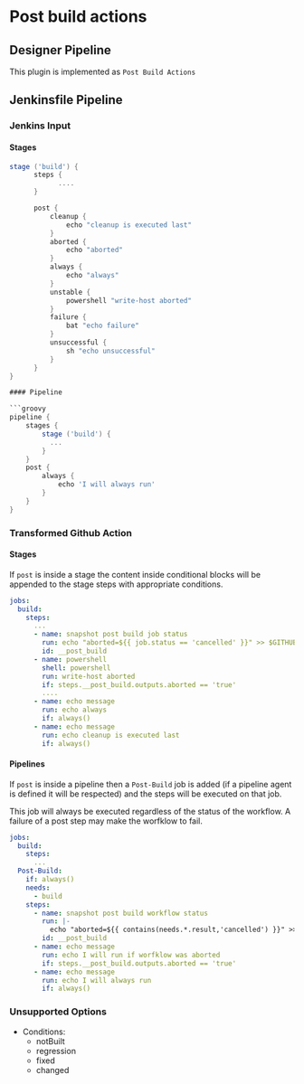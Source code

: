 # Post build actions

## Designer Pipeline

This plugin is implemented as `Post Build Actions`

## Jenkinsfile Pipeline

### Jenkins Input

#### Stages

```groovy
stage ('build') {
      steps {
            ....
      }

      post {
          cleanup {
              echo "cleanup is executed last"
          }
          aborted {
              echo "aborted"
          }
          always {
              echo "always" 
          }
          unstable {
              powershell "write-host aborted"
          }
          failure {
              bat "echo failure"
          }
          unsuccessful {
              sh "echo unsuccessful"
          }
      }
}

#### Pipeline

```groovy
pipeline {
    stages {
        stage ('build') {
          ...
        }
    }
    post { 
        always { 
            echo 'I will always run'
        }
    }
}
```

### Transformed Github Action

#### Stages

If `post` is inside a stage the content inside conditional blocks will be appended to the stage steps with appropriate conditions.

```yaml
jobs:
  build:
    steps:
      ...
      - name: snapshot post build job status
        run: echo "aborted=${{ job.status == 'cancelled' }}" >> $GITHUB_OUTPUT
        id: __post_build
      - name: powershell
        shell: powershell
        run: write-host aborted
        if: steps.__post_build.outputs.aborted == 'true'
        ....
      - name: echo message
        run: echo always
        if: always()
      - name: echo message
        run: echo cleanup is executed last
        if: always()
```

#### Pipelines

If `post` is inside a pipeline then a `Post-Build` job is added (if a pipeline agent is defined it will be respected) and the steps will be executed on that job.

This job will always be executed regardless of the status of the workflow. A failure of a post step may make the worfklow to fail.

```yaml
jobs:
  build:
    steps:
      ...
  Post-Build:
    if: always()
    needs:
      - build
    steps:
      - name: snapshot post build workflow status
        run: |-
          echo "aborted=${{ contains(needs.*.result,'cancelled') }}" >> $GITHUB_OUTPUT
        id: __post_build
      - name: echo message
        run: echo I will run if worfklow was aborted
        if: steps.__post_build.outputs.aborted == 'true'
      - name: echo message
        run: echo I will always run
        if: always()
```

### Unsupported Options

- Conditions:
  - notBuilt
  - regression
  - fixed
  - changed
